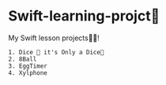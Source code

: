 # Swift-learning-projct🤯
My Swift lesson projects👨‍💻!

    1. Dice 🎲 it's Only a Dice🫠
    2. 8Ball
    3. EggTimer
    4. Xylphone
